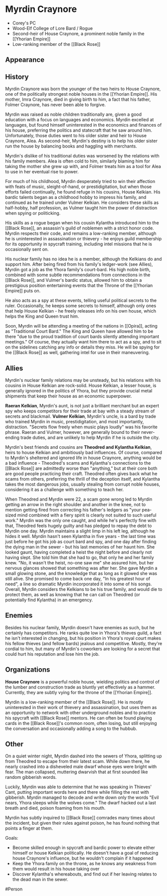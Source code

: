 # Myrdin Craynore
- Corey's PC
- Wood-Elf College of Lore Bard / Rogue 
- Second-heir of House Craynore, a prominent noble family in the [[Yhorian Empire]]
- Low-ranking member of the [[Black Rose]]

## Appearance


## History
Myrdin Craynore was born the younger of the two heirs to House Craynore, one of the politically strongest noble houses in the [[Yhorian Empire]]. His mother, Imra Craynore, died in giving birth to him, a fact that his father, Folmer Craynore, has never been able to forgive. 

Myrdin was raised as noble children traditionally are, given a good education with a focus on languages and economics. Myrdin excelled at languages, but found himself uninterested in the economics and finances of his house, preferring the politics and statecraft that he saw around him. Unfortunately, those duties went to his older sister and heir to House Craynore, Alea. As second-heir, Myrdin's destiny is to help his older sister run the house by balancing books and haggling with merchants. 

Myrdin's dislike of his traditional duties was worsened by the relations with his family members. Alea is often cold to him, similarly blaming him for taking the mother she grew up with, and Folmer treats him as a tool for Alea to use in her eventual rise to power. 

For much of his childhood, Myrdin desperately tried to win their affection with feats of music, sleight-of-hand, or prestidigitation, but when those efforts failed continually, he found refuge in his cousins, House Kelkian. His bardic talents began as a childhood hobby to impress his family, and continued as he trained under Vulmer Kelkian. He considers these skills as half-hobby, half profession, as Vulmer taught him the power of distraction when spying or politicking.

His skills as a rogue began when his cousin Kylantha introduced him to the [[Black Rose]], an assassin's guild of noblemen with a strict honor code. Myrdin respects their code, and remains a low-ranking member, although he is uninterested in assassination or thievery - he enjoys guild membership for its opportunity in spycraft training, including intel missions that he is occasionally sent on. 

His nuclear family has no idea he is a member, although the Kelkians do and support him. After being fired from his family's ledger-work (see Allies), Myrdin got a job as the Yhora family's court-bard. His high noble birth, combined with some subtle recommendations from connections in the [[Black Rose]], and Vulmer's bardic status, allowed him to obtain a prestigious position entertaining events that the Throne of the [[Yhorian Empire]] puts on. 

He also acts as a spy at these events, telling useful political secrets to the ruler. Occasionally, he keeps some secrets to himself, although only ones that help House Kelkian - he freely releases info on his own house, which helps the King and Queen trust him. 

Soon, Myrdin will be attending a meeting of the nations in [[Opira]], acting as "Traditional Court Bard." The King and Queen have allowed him to be there "due to the proud tradition of court bards silently attending important meetings." Of course, they actually want him there to act as a spy, and to sit on the sidelines catching any info or details they miss. He will be spying for the [[Black Rose]] as well, gathering intel for use in their maneuvering.

## Allies
Myrdin's nuclear family relations may be unsteady, but his relations with his cousins in House Kelkian are rock-solid. House Kelkian, a lesser house, is generally ignored in the politics of Yhora, but they provide crucial metal shipments that keep their house as an economic superpower. 

**Raeran Kelkian**, Myrdin's aunt, is not just a brilliant merchant but an expert spy who keeps competitors for their trade at bay with a steady stream of secrets and blackmail. **Vulmer Kelkian**, Myrdin's uncle, is a bard by trade who trained Myrdin in music, prestidigitation, and most importantly, distraction. "Secrets flow freely when music plays loudly" was his favorite phrase. Raeran and Vulmer, however, are generally bound to their never-ending trade duties, and are unlikely to help Myrdin if he is outside the city. 

Myrdin's best friends and cousins are **Theodred and Kylantha Kelkian**, heirs to house Kelkian and ambitiously bad influences. Of course, compared to Myrdin's sheltered and ignored life in house Craynore, anything would be a bad influence - Theodred's scams and Kylantha's connections to the [[Black Rose]] are admittedly worse than "anything," but at their core both are good people practicing their craft. Theodred often gives back what he scams from others, preferring the thrill of the deception itself, and Kylantha takes the most dangerous jobs, usually stealing from corrupt noble houses, considering it as a challenge with something to teach her.

When Theodred and Myrdin were 22, a scam gone wrong led to Myrdin getting an arrow in the right shoulder and another in the knee, not to mention getting fired from correcting his father's ledgers as "your pea-sized mind combined with a fiery spirit is clearly not suited to such useful work." Myrdin was the only one caught, and while he's perfectly fine with that, Theodred feels hugely guilty and has pledged to repay the debt to Myrdin one day. Myrdin maintains a slight limp in his left leg, although he hides it well. Myrdin hasn't seen Kylantha in five years - the last time was just before he got his job as court bard and spy, and one day after finding the dying man in the sewer - but his last memories of her haunt him. She looked gaunt, having completed a heist the night before and clearly not having slept. She told him that she had to go, that only he and her family knew. "No, it wasn't the heist, no-one saw me" she assured him, but her nervous glances showed that something was after her. She gave Myrdin a small glowing stone, and the knowledge that as long as it glowed she was still alive. She promised to come back one day, "In his greatest hour of need", a line so dramatic Myrdin incorporated it into some of his songs. Overall, Myrdin considers the Kelkians to be his true family, and would die to protect them, as well as knowing that he can call on Theodred (or potentially find Kylantha) in an emergency.

## Enemies
Besides his nuclear family, Myrdin doesn't have enemies as such, but he certainly has competitors. He ranks quite low in Yhora's thieves guild, a fact he isn't interested in changing, but his position in Yhora's royal court makes his fellow thieves (and fellow bards) jealous and competitive. Mostly, they're cordial to him, but many of Myrdin's coworkers are looking for a secret that could hurt his reputation and lose him the job.

## Organizations
**House Craynore** is a powerful noble house, wielding politics and control of the lumber and construction trade as bluntly yet effectively as a hammer. Currently, they are subtly vying for the throne of the [[Yhorian Empire]]. 

Myrdin is a low-ranking member of the [[Black Rose]]. He is mostly uninterested in their work of thievery and assassination, but uses them as an opportunity to network with other underground nobles and to practice his spycraft with [[Black Rose]] mentors. He can often be found playing cards in the [[Black Rose]]'s common room, often losing, but still enjoying the conversation and occasionally adding a song to the hubbub.

## Other
On a quiet winter night, Myrdin dashed into the sewers of Yhora, splitting up from Theodred to escape from their latest scam. While down there, he nearly crashed into a disheveled male dwarf whose eyes were bright with fear. The man collapsed, muttering dwarvish that at first sounded like random gibberish words. 

Luckily, Myrdin was able to determine that he was speaking in Thieves' Cant, putting important words here and there while filling the rest with gibberish. Myrdin managed to decode and write down only the words "Evil nears, Yhora sleeps while the wolves come." The dwarf hacked out a last breath and died, poison foaming from his mouth. 

Myrdin has subtly inquired to [[Black Rose]] comrades many times about the incident, but given their rules against poison, he has found nothing that points a finger at them. 

Goals: 
- Become skilled enough in spycraft and bardic power to elevate either himself or house Kelkian politically. He doesn't have a goal of reducing house Craynore's influence, but he wouldn't complain if it happened
- Keep the Yhora family on the throne, as he knows any weakness from them would result in his house taking over
- Discover Kylantha's whereabouts, and find out if her leaving relates to the dead man in the sewer.

#Person
